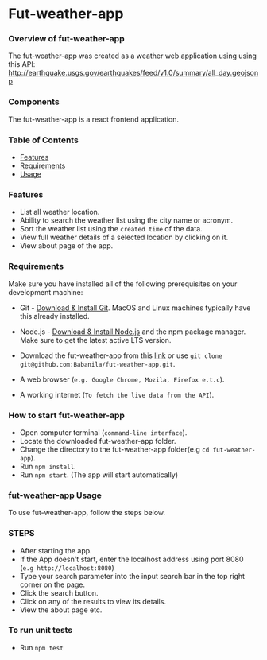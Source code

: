 # Fut-weather-app

### Overview of fut-weather-app

The fut-weather-app was created as a weather web application using using this API: <http://earthquake.usgs.gov/earthquakes/feed/v1.0/summary/all_day.geojsonp>

### Components

The fut-weather-app is a react frontend application.

### Table of Contents

-   [Features](#features)
-   [Requirements](#requirements)
-   [Usage](#usage)

### Features

-   List all weather location.
-   Ability to search the weather list using the city name or acronym.
-   Sort the weather list using the `created time` of the data.
-   View full weather details of a selected location by clicking on it.
-   View about page of the app.

### Requirements

Make sure you have installed all of the following prerequisites on your development machine:

-   Git - [Download & Install Git](https://git-scm.com/downloads). MacOS and Linux machines typically have this already installed.

-   Node.js - [Download & Install Node.js](https://nodejs.org/en/download/) and the npm package manager. Make sure to get the latest active LTS version.

-   Download the fut-weather-app from this [link](https://github.com/Babanila/fut-weather-app) or use `git clone git@github.com:Babanila/fut-weather-app.git`.

-   A web browser (`e.g. Google Chrome, Mozila, Firefox e.t.c`).

-   A working internet (`To fetch the live data from the API`).

### How to start fut-weather-app

-   Open computer terminal (`command-line interface`).
-   Locate the downloaded fut-weather-app folder.
-   Change the directory to the fut-weather-app folder(e.g `cd fut-weather-app`).
-   Run `npm install`.
-   Run `npm start`. (The app will start automatically)

### fut-weather-app Usage

To use fut-weather-app, follow the steps below.

### STEPS

-   After starting the app.
-   If the App doesn't start, enter the localhost address using port 8080 (`e.g http://localhost:8080`)
-   Type your search parameter into the input search bar in the top right corner on the page.
-   Click the search button.
-   Click on any of the results to view its details.
-   View the about page etc.

### To run unit tests

-   Run `npm test`
